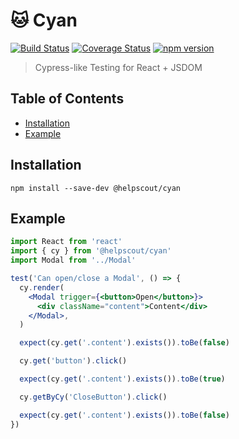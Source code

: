 # 🐱 Cyan

[![Build Status](https://travis-ci.org/helpscout/cyan.svg?branch=master)](https://travis-ci.org/helpscout/cyan)
[![Coverage Status](https://coveralls.io/repos/github/helpscout/cyan/badge.svg?branch=master)](https://coveralls.io/github/helpscout/cyan?branch=master)
[![npm version](https://badge.fury.io/js/%40helpscout%2Fcyan.svg)](https://badge.fury.io/js/%40helpscout%2Fcyan)

> Cypress-like Testing for React + JSDOM

## Table of Contents

<!-- START doctoc generated TOC please keep comment here to allow auto update -->
<!-- DON'T EDIT THIS SECTION, INSTEAD RE-RUN doctoc TO UPDATE -->

- [Installation](#installation)
- [Example](#example)

<!-- END doctoc generated TOC please keep comment here to allow auto update -->

## Installation

```
npm install --save-dev @helpscout/cyan
```

## Example

```jsx
import React from 'react'
import { cy } from '@helpscout/cyan'
import Modal from '../Modal'

test('Can open/close a Modal', () => {
  cy.render(
    <Modal trigger={<button>Open</button>}>
      <div className="content">Content</div>
    </Modal>,
  )

  expect(cy.get('.content').exists()).toBe(false)

  cy.get('button').click()

  expect(cy.get('.content').exists()).toBe(true)

  cy.getByCy('CloseButton').click()

  expect(cy.get('.content').exists()).toBe(false)
})
```
